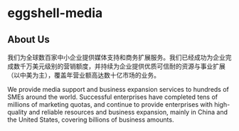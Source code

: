 # eggshell-media

## About Us

我们为全球数百家中小企业提供媒体支持和商务扩展服务。我们已经成功为企业完成数千万美元级别的营销额度，并持续为企业提供优质可信耐的资源与事业扩展（以中美为主），覆盖年营业额高达数十亿市场的业务。  

We provide media support and business expansion services to hundreds of SMEs around the world. Successful enterprises have completed tens of millions of marketing quotas, and continue to provide enterprises with high-quality and reliable resources and business expansion, mainly in China and the United States, covering billions of business amounts.
